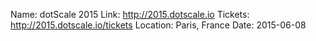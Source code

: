 Name: dotScale 2015
Link: http://2015.dotscale.io
Tickets: http://2015.dotscale.io/tickets
Location: Paris, France
Date: 2015-06-08